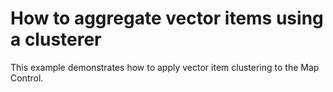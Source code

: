 # How to aggregate vector items using a clusterer


This example demonstrates how to apply vector item clustering to the Map Control.

<br/>


